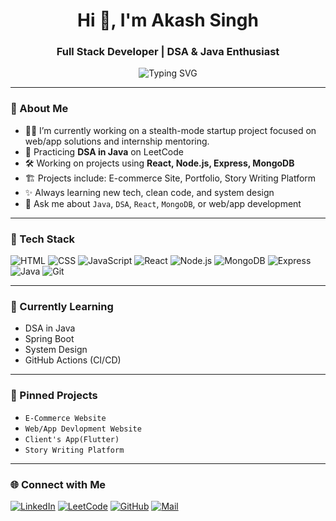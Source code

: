<h1 align="center">Hi 👋, I'm Akash Singh</h1>
<h3 align="center">Full Stack Developer | DSA & Java Enthusiast</h3>

<p align="center">
  <img src="https://readme-typing-svg.herokuapp.com?font=Fira+Code&pause=1000&color=00C3FF&center=true&vCenter=true&width=435&lines=Full+Stack+Developer;React+%7C+Node+%7C+MongoDB+%7C+Express;Learning+DSA+with+Java;" alt="Typing SVG" />
</p>

---

### 🚀 About Me

- 👨‍💻 I’m currently working on a stealth-mode startup project focused on web/app solutions and internship mentoring.
- 🧠 Practicing **DSA in Java** on LeetCode
- 🛠️ Working on projects using **React, Node.js, Express, MongoDB**
- 🏗️ Projects include: E-commerce Site, Portfolio, Story Writing Platform
- ✨ Always learning new tech, clean code, and system design
- 💬 Ask me about `Java`, `DSA`, `React`, `MongoDB`, or web/app development


---

### 🧰 Tech Stack
![HTML](https://img.shields.io/badge/-HTML5-E34F26?style=for-the-badge&logo=html5)
![CSS](https://img.shields.io/badge/-CSS3-1572B6?style=for-the-badge&logo=css3)
![JavaScript](https://img.shields.io/badge/-JavaScript-F7DF1E?style=for-the-badge&logo=javascript)
![React](https://img.shields.io/badge/-React-61DAFB?style=for-the-badge&logo=react)
![Node.js](https://img.shields.io/badge/-Node.js-339933?style=for-the-badge&logo=node.js)
![MongoDB](https://img.shields.io/badge/-MongoDB-47A248?style=for-the-badge&logo=mongodb)
![Express](https://img.shields.io/badge/-Express-000000?style=for-the-badge&logo=express)
![Java](https://img.shields.io/badge/-Java-007396?style=for-the-badge&logo=java)
![Git](https://img.shields.io/badge/-Git-F05032?style=for-the-badge&logo=git)

---


### 🧠 Currently Learning
- DSA in Java
- Spring Boot
- System Design
- GitHub Actions (CI/CD)

---

### 📌 Pinned Projects
- `E-Commerce Website`
- `Web/App Devlopment Website`
- `Client's App(Flutter)`
- `Story Writing Platform`

---

### 🌐 Connect with Me

[![LinkedIn](https://img.shields.io/badge/-LinkedIn-0077B5?style=flat&logo=linkedin&logoColor=white)](https://linkedin.com/in/akash-singh-jsr)
[![LeetCode](https://img.shields.io/badge/-LeetCode-FFA116?style=flat&logo=leetcode&logoColor=black)](https://leetcode.com/akash-2116)
[![GitHub](https://img.shields.io/badge/-GitHub-181717?style=flat&logo=github&logoColor=white)](https://github.com/akashsingh2116)
[![Mail](https://img.shields.io/badge/-Email-D14836?style=flat&logo=gmail&logoColor=white)](mailto:singh.ak2116@gmail.com)
